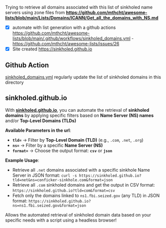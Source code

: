 Trying to retrieve all domains associated with this list of sinkholed name servers using zone files from **https://github.com/mthcht/awesome-lists/blob/main/Lists/Domains/ICANN/Get_all_the_domains_with_NS.md**


- [x] automate with list generation with a github actions https://github.com/mthcht/awesome-lists/blob/main/.github/workflows/sinkholed_domains.yml - https://github.com/mthcht/awesome-lists/issues/26
- [x] Site created https://sinkholed.github.io

## Github Action

[sinkholed_domains.yml](https://github.com/mthcht/awesome-lists/blob/main/.github/workflows/sinkholed_domains.yml) regularly update the list of sinkholed domains in this directory

## sinkholed.github.io

With **[sinkholed.github.io](https://sinkholed.github.io)**, you can automate the retrieval of **sinkholed domains** by applying specific filters based on **Name Server (NS) names** and/or **Top-Level Domains (TLDs)**

**Available Parameters in the url**:
- **`tld=`** → Filter by **Top-Level Domain (TLD)** (e.g., `.com`, `.net`, `.org`)
- **`ns=`** → Filter by a specific **Name Server (NS)**
- **`format=`** → Choose the output format: **`csv`** or **`json`**

**Example Usage**:
- Retrieve all `.net` domains associated with a specific sinkhole Name Server in JSON format: `curl -s https://sinkholed.github.io?tld=net&ns=conficker-sinkhole.com&format=json`
- Retrieve all `.com` sinkholed domains and get the output in CSV format: `https://sinkholed.github.io?tld=com&format=csv`
- Fetch only the domains linked to `ns1.fbi.seized.gov` (any TLD) in JSON format: `https://sinkholed.github.io?ns=ns1.fbi.seized.gov&format=json`

Allows the automated retrieval of sinkholed domain data based on your specific needs with a script using a headless browser!

